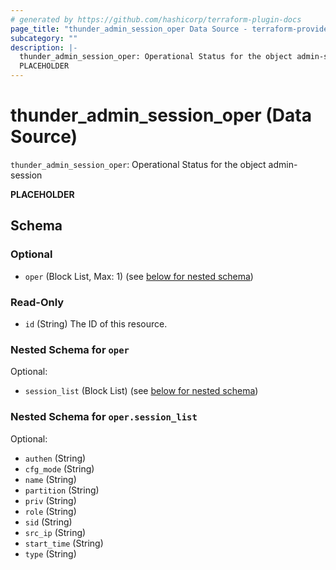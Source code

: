 ```yaml
---
# generated by https://github.com/hashicorp/terraform-plugin-docs
page_title: "thunder_admin_session_oper Data Source - terraform-provider-thunder"
subcategory: ""
description: |-
  thunder_admin_session_oper: Operational Status for the object admin-session
  PLACEHOLDER
---
```


# thunder_admin_session_oper (Data Source)

`thunder_admin_session_oper`: Operational Status for the object admin-session

__PLACEHOLDER__



<!-- schema generated by tfplugindocs -->
## Schema

### Optional

- `oper` (Block List, Max: 1) (see [below for nested schema](#nestedblock--oper))

### Read-Only

- `id` (String) The ID of this resource.

<a id="nestedblock--oper"></a>
### Nested Schema for `oper`

Optional:

- `session_list` (Block List) (see [below for nested schema](#nestedblock--oper--session_list))

<a id="nestedblock--oper--session_list"></a>
### Nested Schema for `oper.session_list`

Optional:

- `authen` (String)
- `cfg_mode` (String)
- `name` (String)
- `partition` (String)
- `priv` (String)
- `role` (String)
- `sid` (String)
- `src_ip` (String)
- `start_time` (String)
- `type` (String)


